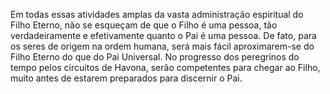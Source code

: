 ﻿Em todas essas atividades amplas da vasta administração espiritual do Filho Eterno, não se esqueçam de que o Filho é uma pessoa, tão verdadeiramente e efetivamente quanto o Pai é uma pessoa. De fato, para os seres de origem na ordem humana, será mais fácil aproximarem-se do Filho Eterno do que do Pai Universal. No progresso dos peregrinos do tempo pelos circuitos de Havona, serão competentes para chegar ao Filho, muito antes de estarem preparados para discernir o Pai.